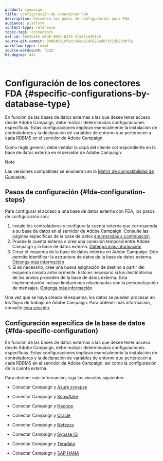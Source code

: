 ```yaml
---
product: campaign
title: Configuración de conectores FDA
description: Descubra los pasos de configuración para FDA
audience: platform
content-type: reference
topic-tags: connectors
exl-id: 0b53b165-a6d8-4604-b3f0-3fa6fce35146
source-git-commit: 98d646919fedc66ee9145522ad0c5f15b25dbf2e
workflow-type: tm+mt
source-wordcount: '322'
ht-degree: 44%

---
```


# Configuración de los conectores FDA {#specific-configurations-by-database-type}

En función de las bases de datos externas a las que desee tener acceso desde Adobe Campaign, debe realizar determinadas configuraciones específicas. Estas configuraciones implican esencialmente la instalación de controladores y la declaración de variables de entorno que pertenecen a cada RDBMS en el servidor de Adobe Campaign.

Como regla general, debe instalar la capa del cliente correspondiente en la base de datos externa en el servidor de Adobe Campaign.

>[!NOTE]
>
>Las versiones compatibles se enumeran en la [Matriz de compatibilidad de Campaign](../../rn/using/compatibility-matrix.md#FederatedDataAccessFDA).


## Pasos de configuración {#fda-configuration-steps}

Para configurar el acceso a una base de datos externa con FDA, los pasos de configuración son:

1. Instale los controladores y configure la cuenta externa que corresponda a su base de datos en el servidor de Adobe Campaign. Consulte las páginas específicas de la base de datos [enumeradas a continuación](#fda-specific-configuration)
1. Pruebe la cuenta externa o cree una conexión temporal entre Adobe Campaign y la base de datos externa. [Obtenga más información](../../installation/using/connecting-to-database.md)
1. Crear el esquema de la base de datos externa en Adobe Campaign. Esto permite identificar la estructura de datos de la base de datos externa. [Obtenga más información](../../installation/using/creating-data-schema.md)
1. Si es necesario, cree una nueva asignación de destino a partir del esquema creado anteriormente. Esto es necesario si los destinatarios de los envíos proceden de la base de datos externa. Esta implementación incluye limitaciones relacionadas con la personalización de mensajes. [Obtenga más información](../../installation/using/defining-data-mapping.md)

Una vez que se haya creado el esquema, los datos se pueden procesar en los flujos de trabajo de Adobe Campaign. Para obtener más información, consulte [esta sección](../../workflow/using/accessing-an-external-database--fda-.md).

## Configuración específica de la base de datos {#fda-specific-configuration}

En función de las bases de datos externas a las que desee tener acceso desde Adobe Campaign, debe realizar determinadas configuraciones específicas. Estas configuraciones implican esencialmente la instalación de controladores y la declaración de variables de entorno que pertenecen a cada RDBMS en el servidor de Adobe Campaign, así como la configuración de la cuenta externa.

Para obtener más información, siga los vínculos siguientes:

* Conectar Campaign y [Azure synapse](../../installation/using/configure-fda-synapse.md)

* Conectar Campaign y [Snowflake](../../installation/using/configure-fda-snowflake.md)

* Conectar Campaign y [Hadoop](../../installation/using/configure-fda-hadoop.md)

* Conectar Campaign y [Oracle](../../installation/using/configure-fda-oracle.md)

* Conectar Campaign y [Netezza](../../installation/using/configure-fda-netezza.md)

* Conectar Campaign y [Sybase IQ](../../installation/using/configure-fda-sybase.md)

* Conectar Campaign y [Teradata](../../installation/using/configure-fda-teradata.md)

* Conectar Campaign y [SAP HANA](../../installation/using/configure-fda-sap-hana.md)
